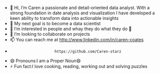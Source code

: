- 👋 Hi, I’m Caren a passionate and detail-oriented data analyst. With a strong foundation in date analysis and visualization I have developed a keen ability to transform data into actionable insights
- 🌱  My next goal is to become a data scientist
- 👀 I’m interested in people and whay they do what they do 👀
- 💞️ I’m looking to collaborate on projects
- 📫 You can reach me at http://www.linkedin.com/in/caren-coates
-                         https://github.com/Caren-starz
- 😄 Pronouns:I am a Proper Noun😄
- ⚡ Fun fact:I love cooking, reading, working out and solving puzzles

<!---
Caren-starz/Caren-starz is a ✨ special ✨ repository because its `README.md` (this file) appears on your GitHub profile.
You can click the Preview link to take a look at your changes.
--->
